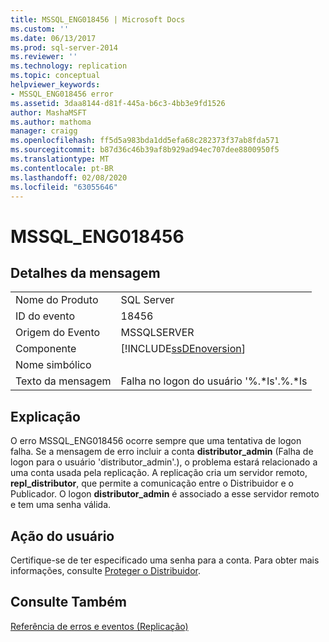 ```yaml
---
title: MSSQL_ENG018456 | Microsoft Docs
ms.custom: ''
ms.date: 06/13/2017
ms.prod: sql-server-2014
ms.reviewer: ''
ms.technology: replication
ms.topic: conceptual
helpviewer_keywords:
- MSSQL_ENG018456 error
ms.assetid: 3daa8144-d81f-445a-b6c3-4bb3e9fd1526
author: MashaMSFT
ms.author: mathoma
manager: craigg
ms.openlocfilehash: ff5d5a983bda1dd5efa68c282373f37ab8fda571
ms.sourcegitcommit: b87d36c46b39af8b929ad94ec707dee8800950f5
ms.translationtype: MT
ms.contentlocale: pt-BR
ms.lasthandoff: 02/08/2020
ms.locfileid: "63055646"
---
```

# <a name="mssql_eng018456"></a>MSSQL_ENG018456
    
## <a name="message-details"></a>Detalhes da mensagem  
  
|||  
|-|-|  
|Nome do Produto|SQL Server|  
|ID do evento|18456|  
|Origem do Evento|MSSQLSERVER|  
|Componente|[!INCLUDE[ssDEnoversion](../../includes/ssdenoversion-md.md)]|  
|Nome simbólico||  
|Texto da mensagem|Falha no logon do usuário '%.*ls'.%.\*ls|  
  
## <a name="explanation"></a>Explicação  
 O erro MSSQL_ENG018456 ocorre sempre que uma tentativa de logon falha. Se a mensagem de erro incluir a conta **distributor_admin** (Falha de logon para o usuário 'distributor_admin'.), o problema estará relacionado a uma conta usada pela replicação. A replicação cria um servidor remoto, **repl_distributor**, que permite a comunicação entre o Distribuidor e o Publicador. O logon **distributor_admin** é associado a esse servidor remoto e tem uma senha válida.  
  
## <a name="user-action"></a>Ação do usuário  
 Certifique-se de ter especificado uma senha para a conta. Para obter mais informações, consulte [Proteger o Distribuidor](security/secure-the-distributor.md).  
  
## <a name="see-also"></a>Consulte Também  
 [Referência de erros e eventos &#40;Replicação&#41;](errors-and-events-reference-replication.md)  
  
  

